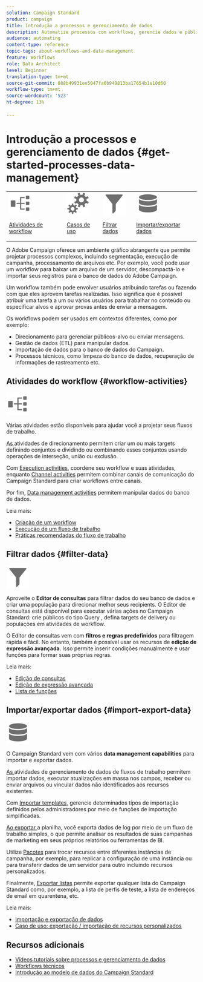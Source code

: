 ```yaml
---
solution: Campaign Standard
product: campaign
title: Introdução a processos e gerenciamento de dados
description: Automatize processos com workflows, gerencie dados e públicos, envie mensagens e muito mais.
audience: automating
content-type: reference
topic-tags: about-workflows-and-data-management
feature: Workflows
role: Data Architect
level: Beginner
translation-type: tm+mt
source-git-commit: 088b49931ee5047fa6b949813ba17654b1e10d60
workflow-type: tm+mt
source-wordcount: '523'
ht-degree: 13%

---
```



# Introdução a processos e gerenciamento de dados {#get-started-processes-data-management}

<table>
<tr>
<td><img src="assets/do-not-localize/icon_workflows.svg" width="60px"><p><a href="#workflow-activities">Atividades de workflow</a></p></td><td><img src="assets/do-not-localize/icon_activities.svg" width="60px"><p><a href="../../automating/using/workflow-created-query-with-complement.md">Casos de uso</a></p></td><td><img src="assets/do-not-localize/icon_filter.svg" width="60px"><p><a href="#filter-data">Filtrar dados</a></p></td>
<td><img src="assets/do-not-localize/icon_manage.svg" width="60px"><p><a href="#import-export-data">Importar/exportar dados</a></p></td></tr>
</table>

O Adobe Campaign oferece um ambiente gráfico abrangente que permite projetar processos complexos, incluindo segmentação, execução de campanha, processamento de arquivos etc. Por exemplo, você pode usar um workflow para baixar um arquivo de um servidor, descompactá-lo e importar seus registros para o banco de dados do Adobe Campaign.

Um workflow também pode envolver usuários atribuindo tarefas ou fazendo com que eles aprovem tarefas realizadas. Isso significa que é possível atribuir uma tarefa a um ou vários usuários para trabalhar no conteúdo ou especificar alvos e aprovar provas antes de enviar a mensagem.

Os workflows podem ser usados em contextos diferentes, como por exemplo:

* Direcionamento para gerenciar públicos-alvo ou enviar mensagens.
* Gestão de dados (ETL) para manipular dados.
* Importação de dados para o banco de dados do Campaign.
* Processos técnicos, como limpeza do banco de dados, recuperação de informações de rastreamento etc.

## Atividades do workflow {#workflow-activities}

<img src="assets/do-not-localize/icon_workflows.svg" width="60px">

Várias atividades estão disponíveis para ajudar você a projetar seus fluxos de trabalho.

[As ](../../automating/using/about-targeting-activities.md) atividades de direcionamento permitem criar um ou mais targets definindo conjuntos e dividindo ou combinando esses conjuntos usando operações de interseção, união ou exclusão.

Com [Execution activities](../../automating/using/about-execution-activities.md), coordene seu workflow e suas atividades, enquanto [Channel activities](../../automating/using/about-channel-activities.md) permitem combinar canais de comunicação do Campaign Standard para criar workflows entre canais.

Por fim, [Data management activities](../../automating/using/about-data-management-activities.md) permitem manipular dados do banco de dados.

Leia mais:

* [Criação de um workflow](../../automating/using/building-a-workflow.md)
* [Execução de um fluxo de trabalho](../../automating/using/about-workflow-execution.md)
* [Práticas recomendadas do fluxo de trabalho](../../automating/using/best-practices-workflows.md)

## Filtrar dados {#filter-data}

<img src="assets/do-not-localize/icon_filter.svg" width="60px">

Aproveite o **Editor de consultas** para filtrar dados do seu banco de dados e criar uma população para direcionar melhor seus recipients. O Editor de consultas está disponível para executar várias ações no Campaign Standard: crie públicos do tipo Query , defina targets de delivery ou populações em atividades de workflow.

O Editor de consultas vem com **filtros e regras predefinidos** para filtragem rápida e fácil. No entanto, também é possível usar os recursos de **edição de expressão avançada**. Isso permite inserir condições manualmente e usar funções para formar suas próprias regras.

Leia mais:

* [Edição de consultas](../../automating/using/editing-queries.md)
* [Edição de expressão avançada](../../automating/using/advanced-expression-editing.md)
* [Lista de funções](../../automating/using/list-of-functions.md)

## Importar/exportar dados {#import-export-data}

<img src="assets/do-not-localize/icon_manage.svg" width="60px">

O Campaign Standard vem com vários **data management capabilities** para importar e exportar dados.

[As ](../../automating/using/about-data-management-activities.md) atividades de gerenciamento de dados de fluxos de trabalho permitem importar dados, executar atualizações em massa nos campos, receber ou enviar arquivos ou vincular dados não identificados aos recursos existentes.

Com [Importar templates](../../automating/using/importing-data-with-import-templates.md), gerencie determinados tipos de importação definidos pelos administradores por meio de funções de importação simplificadas.

[Ao exportar ](../../automating/using/exporting-logs.md) a planilha, você exporta dados de log por meio de um fluxo de trabalho simples, o que permite analisar os resultados de suas campanhas de marketing em seus próprios relatórios ou ferramentas de BI.

Utilize [Pacotes](../../automating/using/managing-packages.md) para trocar recursos entre diferentes instâncias de campanha, por exemplo, para replicar a configuração de uma instância ou para transferir dados de um servidor para outro incluindo recursos personalizados.

Finalmente, [Exportar listas](../../automating/using/exporting-lists.md) permite exportar qualquer lista do Campaign Standard como, por exemplo, a lista de perfis de teste, a lista de endereços de email em quarentena, etc.

Leia mais:

* [Importação e exportação de dados](../../automating/using/about-data-import-and-export.md)
* [Caso de uso: exportação / importação de recursos personalizados](../../automating/using/exporting-importing-custom-resources.md)

## Recursos adicionais

* [Vídeos tutoriais sobre processos e gerenciamento de dados](https://docs.adobe.com/content/help/en/campaign-standard-learn/tutorials/getting-started/create-workflow.html)
* [Workflows técnicos](../../administration/using/technical-workflows.md)
* [Introdução ao modelo de dados do Campaign Standard](../../developing/using/get-started-data-model.md)
